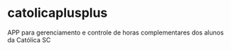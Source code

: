 # catolicaplusplus
APP para gerenciamento e controle de horas complementares dos alunos da Católica SC
